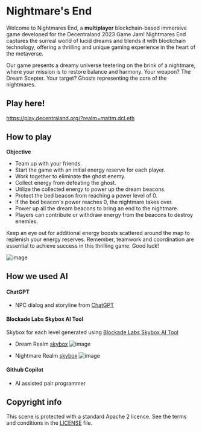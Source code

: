 # Nightmare's End

Welcome to Nightmares End, a **multiplayer** blockchain-based immersive game developed for the Decentraland 2023 Game Jam! Nightmares End captures the surreal world of lucid dreams and blends it with blockchain technology, offering a thrilling and unique gaming experience in the heart of the metaverse.

Our game presents a dreamy universe teetering on the brink of a nightmare, where your mission is to restore balance and harmony. Your weapon? The Dream Scepter. Your target? Ghosts representing the core of the nightmares.

## Play here!

https://play.decentraland.org/?realm=mattm.dcl.eth

## How to play

**Objective**

- Team up with your friends.
- Start the game with an initial energy reserve for each player.
- Work together to eliminate the ghost enemy.
- Collect energy from defeating the ghost.
- Utilize the collected energy to power up the dream beacons.
- Protect the bed beacon from reaching a power level of 0.
- If the bed beacon's power reaches 0, the nightmare takes over.
- Power up all the dream beacons to bring an end to the nightmare.
- Players can contribute or withdraw energy from the beacons to destroy enemies.

Keep an eye out for additional energy boosts scattered around the map to replenish your energy reserves.
Remember, teamwork and coordination are essential to achieve success in this thrilling game. Good luck!

![image](https://github.com/mattimus5460/dcl-game-jam-2023/assets/12411825/c0196f34-ec9e-40cd-a9a8-e20232ebc362)


## How we used AI

#### ChatGPT

- NPC dialog and storyline from [ChatGPT](https://chat.openai.com/)

#### Blockade Labs Skybox AI Tool

Skybox for each level generated using [Blockade Labs Skybox AI Tool](https://skybox.blockadelabs.com/)

- Dream Realm [skybox]([https://skybox.blockadelabs.com/c969b36096aa7556ec4c58293257422e](https://skybox.blockadelabs.com/c2b62fcce0d6243c03dc9802f9310669))
  ![image](https://github.com/mattimus5460/dcl-game-jam-2023/assets/12411825/77786872-e8ef-4283-a99f-14339424d648)


- Nightmare Realm [skybox]([https://skybox.blockadelabs.com/c969b36096aa7556ec4c58293257422e](https://skybox.blockadelabs.com/c2b62fcce0d6243c03dc9802f9310669))
  ![image](https://github.com/mattimus5460/dcl-game-jam-2023/assets/12411825/d35522c2-6084-413b-b144-5a386bbfcfcf)

#### Github Copilot

- AI assisted pair programmer


## Copyright info

This scene is protected with a standard Apache 2 licence. See the terms and conditions in the [LICENSE](/LICENSE) file.
